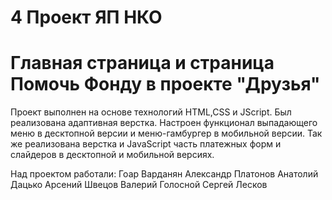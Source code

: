 # 4 Проект ЯП НКО

# Главная страница и страница Помочь Фонду в проекте "Друзья"

Проект выполнен на основе технологий HTML,CSS и JScript. Был реализована адаптивная верстка. Настроен функционал выпадающего меню в десктопной версии и меню-гамбургер в мобильной версии. Так же реализована верстка и JavaScript часть платежных форм и слайдеров в десктопной и мобильной версиях.

Над проектом работали:
Гоар Варданян
Александр Платонов
Анатолий Дацько
Арсений Швецов
Валерий Голосной
Сергей Лесков





